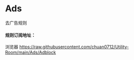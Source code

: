 #  Ads

去广告规则


#### 规则订阅地址：
浏览器 https://raw.githubusercontent.com/chuan0712/Utility-Room/main/Ads/Adblock

